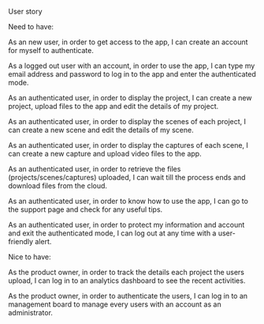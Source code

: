 User story


Need to have:

As an new user, in order to get access to the app, I can create an account for myself to authenticate.

As a logged out user with an account, in order to use the app, I can type my email address and password to log in to the app and enter the authenticated mode.

As an authenticated user, in order to display the project, I can create a new project, upload files to the app and edit the details of my project.

As an authenticated user, in order to display the scenes of each project, I can create a new scene and edit the details of my scene.

As an authenticated user, in order to display the captures of each scene, I can create a new capture and upload video files to the app.

As an authenticated user, in order to retrieve the files (projects/scenes/captures) uploaded, I can wait till the process ends and download files from the cloud.

As an authenticated user, in order to know how to use the app, I can go to the support page and check for any useful tips.

As an authenticated user, in order to protect my information and account and exit the authenticated mode, I can log out at any time with a user-friendly alert.


Nice to have:

As the product owner, in order to track the details each project the users upload, I can log in to an analytics dashboard to see the recent activities.

As the product owner, in order to authenticate the users, I can log in to an management board to manage every users with an account as an administrator.
